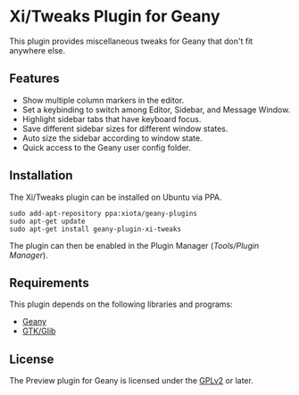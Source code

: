 # Xi/Tweaks Plugin for Geany

This plugin provides miscellaneous tweaks for Geany that don't fit anywhere else.

## Features

* Show multiple column markers in the editor.
* Set a keybinding to switch among Editor, Sidebar, and Message Window.
* Highlight sidebar tabs that have keyboard focus.
* Save different sidebar sizes for different window states.
* Auto size the sidebar according to window state.
* Quick access to the Geany user config folder.

## Installation

The Xi/Tweaks plugin can be installed on Ubuntu via PPA.
```
sudo add-apt-repository ppa:xiota/geany-plugins
sudo apt-get update
sudo apt-get install geany-plugin-xi-tweaks
```

The plugin can then be enabled in the Plugin Manager (*Tools/Plugin Manager*).

## Requirements

This plugin depends on the following libraries and programs:

* [Geany](https://geany.org/)
* [GTK/Glib](http://www.gtk.org)

## License

The Preview plugin for Geany is licensed under the [GPLv2](COPYING) or later.
